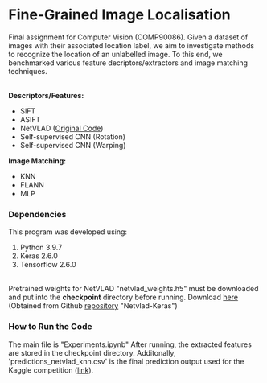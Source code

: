 # Fine-Grained Image Localisation
Final assignment for Computer Vision (COMP90086). Given a dataset of images with their associated location label, we aim to investigate methods to recognize the location of an unlabelled image. To this end, we benchmarked various feature decriptors/extractors and image matching techniques.

<br/><b>Descriptors/Features:</b>
- SIFT
- ASIFT
- NetVLAD (<a href="https://github.com/crlz182/Netvlad-Keras">Original Code</a>)
- Self-supervised CNN (Rotation)
- Self-supervised CNN (Warping)

<b>Image Matching:</b>
- KNN
- FLANN
- MLP

### Dependencies
This program was developed using:
1. Python 3.9.7
2. Keras 2.6.0
3. Tensorflow 2.6.0

<br/>
Pretrained weights for NetVLAD "netvlad_weights.h5" must be downloaded and put into the <b>checkpoint</b> directory before running. Download <a href="https://onedrive.live.com/?authkey=%21AM3LfsRZTJ1TOHI&cid=318792FBF3A5A7EB&id=318792FBF3A5A7EB%21290981&parId=318792FBF3A5A7EB%21290980&action=locate">here</a> 
(Obtained from Github <a href="https://github.com/crlz182/Netvlad-Keras">repository</a> "Netvlad-Keras")


### How to Run the Code
The main file is "Experiments.ipynb"
After running, the extracted features are stored in the checkpoint directory. Additonally, 'predictions_netvlad_knn.csv' is the final prediction output used for the Kaggle competition (<a href="https://www.kaggle.com/c/comp90086-2021/overview">link</a>).
